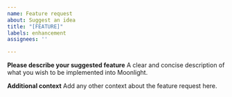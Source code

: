 ```yaml
---
name: Feature request
about: Suggest an idea
title: "[FEATURE]"
labels: enhancement
assignees: ''

---
```


**Please describe your suggested feature**
A clear and concise description of what you wish to be implemented into Moonlight.

**Additional context**
Add any other context about the feature request here.
